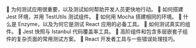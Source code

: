  为何测试应用很重要，以及测试如何帮助开发人员更快地行动。  如何搭建 Jest 环境，并用 TestUtils 测试组件。
 如何用 Mocha 搭建相同的环境。
 什么是 Enzyme，以及为何它是测试 React 应用的必备工具。
 如何测试真实的组件。
 Jest 快照与 Istanbul 代码覆盖率工具。
 高阶组件和包含多层嵌套子组件的复杂页面的常用测试方案。  React 开发者工具与一些错误处理技巧。